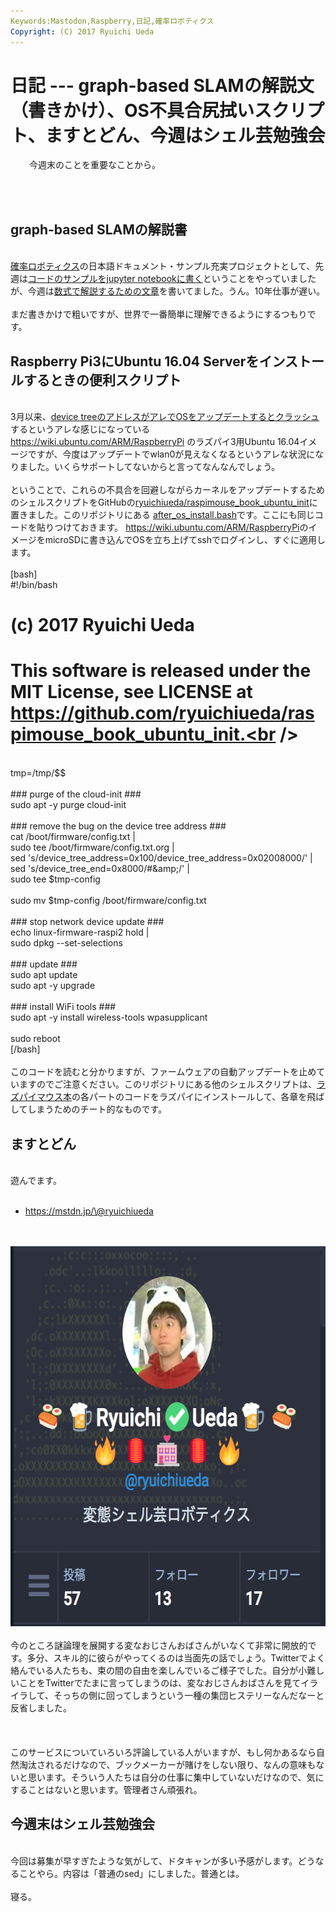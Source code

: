 ```yaml
---
Keywords:Mastodon,Raspberry,日記,確率ロボティクス
Copyright: (C) 2017 Ryuichi Ueda
---
```


# 日記 --- graph-based SLAMの解説文（書きかけ）、OS不具合尻拭いスクリプト、ますとどん、今週はシェル芸勉強会
<p style="padding-left: 30px;">今週末のことを重要なことから。</p><br />
<br />
<h2>graph-based SLAMの解説書</h2><br />
<a href="http://amzn.to/2nRJyXl">確率ロボティクス</a>の日本語ドキュメント・サンプル充実プロジェクトとして、先週は<a href="https://blog.ueda.asia/?p=9479">コードのサンプルをjupyter notebookに書く</a>ということをやっていましたが、今週は<a href="https://github.com/ryuichiueda/commentary_on_graph-based_slam">数式で解説するための文章</a>を書いてました。うん。10年仕事が遅い。<br />
<br />
まだ書きかけで粗いですが、世界で一番簡単に理解できるようにするつもりです。<br />
<h2>Raspberry Pi3にUbuntu 16.04 Serverをインストールするときの便利スクリプト</h2><br />
3月以来、<a href="https://bugs.launchpad.net/ubuntu/+source/linux-raspi2/+bug/1652270">device treeのアドレスがアレでOSをアップデートするとクラッシュ</a>するというアレな感じになっている <a href="https://wiki.ubuntu.com/ARM/RaspberryPi">https://wiki.ubuntu.com/ARM/RaspberryPi</a> のラズパイ3用Ubuntu 16.04イメージですが、今度はアップデートでwlan0が見えなくなるというアレな状況になりました。いくらサポートしてないからと言ってなんなんでしょう。<br />
<br />
ということで、これらの不具合を回避しながらカーネルをアップデートするためのシェルスクリプトをGitHubの<a href="https://github.com/ryuichiueda/raspimouse_book_ubuntu_init">ryuichiueda/raspimouse_book_ubuntu_init</a>に置きました。このリポジトリにある <a href="https://github.com/ryuichiueda/raspimouse_book_ubuntu_init/blob/master/after_os_install.bash">after_os_install.bash</a>です。ここにも同じコードを貼りつけておきます。 <a href="https://wiki.ubuntu.com/ARM/RaspberryPi">https://wiki.ubuntu.com/ARM/RaspberryPi</a>のイメージをmicroSDに書き込んでOSを立ち上げてsshでログインし、すぐに適用します。<br />
<br />
[bash]<br />
#!/bin/bash<br />

# (c) 2017 Ryuichi Ueda<br />

# This software is released under the MIT License, see LICENSE at https://github.com/ryuichiueda/raspimouse_book_ubuntu_init.<br />
<br />
tmp=/tmp/$$<br />
<br />
### purge of the cloud-init ###<br />
sudo apt -y purge cloud-init<br />
<br />
### remove the bug on the device tree address ###<br />
cat /boot/firmware/config.txt |<br />
sudo tee /boot/firmware/config.txt.org |<br />
sed 's/device_tree_address=0x100/device_tree_address=0x02008000/' |<br />
sed 's/device_tree_end=0x8000/#&amp;amp;/'					|<br />
sudo tee $tmp-config <br />
<br />
sudo mv $tmp-config /boot/firmware/config.txt<br />
<br />
### stop network device update ###<br />
echo linux-firmware-raspi2 hold |<br />
sudo dpkg --set-selections<br />
<br />
### update ###<br />
sudo apt update<br />
sudo apt -y upgrade<br />
<br />
### install WiFi tools ###<br />
sudo apt -y install wireless-tools wpasupplicant<br />
<br />
sudo reboot<br />
[/bash]<br />
<br />
このコードを読むと分かりますが、ファームウェアの自動アップデートを止めていますのでご注意ください。このリポジトリにある他のシェルスクリプトは、<a href="http://amzn.to/2oDns9H">ラズパイマウス本</a>の各パートのコードをラズパイにインストールして、各章を飛ばしてしまうためのチート的なものです。<br />
<h2>ますとどん</h2><br />
遊んでます。<br />
<ul><br />
 	<li><a href="https://mstdn.jp/\@ryuichiueda">https://mstdn.jp/\@ryuichiueda</a></li><br />
</ul><br />
<a href="136aed74fd1009042bd6d998ede2e07a.png"><img class="aligncenter size-full wp-image-9561" src="136aed74fd1009042bd6d998ede2e07a.png" alt="" width="630" height="608" /></a><br />
<br />
今のところ謎論理を展開する変なおじさんおばさんがいなくて非常に開放的です。多分、スキル的に彼らがやってくるのは当面先の話でしょう。Twitterでよく絡んでいる人たちも、束の間の自由を楽しんでいるご様子でした。自分が小難しいことをTwitterでたまに言ってしまうのは、変なおじさんおばさんを見てイライラして、そっちの側に回ってしまうという一種の集団ヒステリーなんだなーと反省しました。<br />
<br />
&nbsp;<br />
<br />
このサービスについていろいろ評論している人がいますが、もし何かあるなら自然淘汰されるだけなので、ブックメーカーが賭けをしない限り、なんの意味もないと思います。そういう人たちは自分の仕事に集中していないだけなので、気にすることはないと思います。管理者さん頑張れ。<br />
<h2>今週末はシェル芸勉強会</h2><br />
今回は募集が早すぎたような気がして、ドタキャンが多い予感がします。どうなることやら。内容は「普通のsed」にしました。普通とは。<br />
<br />
寝る。
